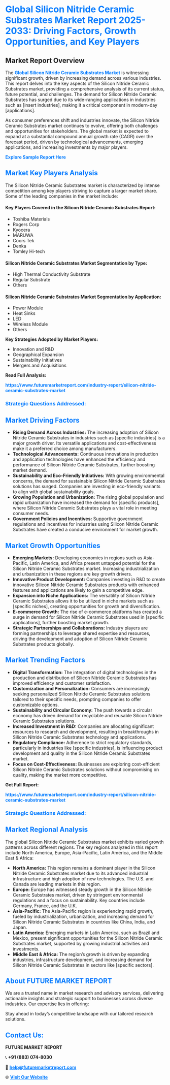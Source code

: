 <h1 style="color: #007BFF;">Global Silicon Nitride Ceramic Substrates Market Report 2025-2033: Driving Factors, Growth Opportunities, and Key Players</h1>

<section id="overview">
<h2>Market Report Overview</h2>
<p>The <a href="https://www.futuremarketreport.com/industry-report/silicon-nitride-ceramic-substrates-market" style="color: #007BFF; text-decoration: none;"><strong>Global Silicon Nitride Ceramic Substrates Market</strong></a> is witnessing significant growth, driven by increasing demand across various industries. This report delves into the key aspects of the Silicon Nitride Ceramic Substrates market, providing a comprehensive analysis of its current status, future potential, and challenges. The demand for Silicon Nitride Ceramic Substrates has surged due to its wide-ranging applications in industries such as [insert industries], making it a critical component in modern-day [applications].</p>
<p>As consumer preferences shift and industries innovate, the Silicon Nitride Ceramic Substrates market continues to evolve, offering both challenges and opportunities for stakeholders. The global market is expected to expand at a substantial compound annual growth rate (CAGR) over the forecast period, driven by technological advancements, emerging applications, and increasing investments by major players.</p>
</section>

<section id="overview">
<p><a href="https://www.futuremarketreport.com/request-sample/reportId=28509" style="color: #007BFF; text-decoration: none;"><strong>Explore Sample Report Here</strong></a></p>
</section>

<section id="key-players">
<h2 style="color: #007BFF;">Market Key Players Analysis</h2>
<p>The Silicon Nitride Ceramic Substrates market is characterized by intense competition among key players striving to capture a larger market share. Some of the leading companies in the market include:</p>
<h4>Key Players Covered in the Silicon Nitride Ceramic Substrates Report:</h4>
<ul><li>Toshiba Materials</li><li>Rogers Corp</li><li>Kyocera</li><li>MARUWA</li><li>Coors Tek</li><li>Denka</li><li>Tomley Hi-tech</li></ul>
<h4>Silicon Nitride Ceramic Substrates Market Segmentation by Type:</h4>
<ul><li>High Thermal Conductivity Substrate</li><li>Regular Substrate</li><li>Others</li></ul>

<h4>Silicon Nitride Ceramic Substrates Market Segmentation by Application:</h4>
<ul><li>Power Module</li><li>Heat Sinks</li><li>LED</li><li>Wireless Module</li><li>Others</li></ul>
<p><strong>Key Strategies Adopted by Market Players:</strong></p>
<ul>
<li>Innovation and R&D</li>
<li>Geographical Expansion</li>
<li>Sustainability Initiatives</li>
<li>Mergers and Acquisitions</li>
</ul>
</section>

<section>
<p><strong>Read Full Analysis: </strong></p><a href="https://www.futuremarketreport.com/industry-report/silicon-nitride-ceramic-substrates-market" style="color: #007BFF; text-decoration: none;"><strong>https://www.futuremarketreport.com/industry-report/silicon-nitride-ceramic-substrates-market</strong></a>
<h3 style="color: #007BFF;">Strategic Questions Addressed:</h3>
</section>

<section id="driving-factors">
<h2 style="color: #007BFF;">Market Driving Factors</h2>
<ul>
<li><strong>Rising Demand Across Industries:</strong> The increasing adoption of Silicon Nitride Ceramic Substrates in industries such as [specific industries] is a major growth driver. Its versatile applications and cost-effectiveness make it a preferred choice among manufacturers.</li>
<li><strong>Technological Advancements:</strong> Continuous innovations in production and application technologies have enhanced the efficiency and performance of Silicon Nitride Ceramic Substrates, further boosting market demand.</li>
<li><strong>Sustainability and Eco-Friendly Initiatives:</strong> With growing environmental concerns, the demand for sustainable Silicon Nitride Ceramic Substrates solutions has surged. Companies are investing in eco-friendly variants to align with global sustainability goals.</li>
<li><strong>Growing Population and Urbanization:</strong> The rising global population and rapid urbanization have increased the demand for [specific products], where Silicon Nitride Ceramic Substrates plays a vital role in meeting consumer needs.</li>
<li><strong>Government Policies and Incentives:</strong> Supportive government regulations and incentives for industries using Silicon Nitride Ceramic Substrates have created a conducive environment for market growth.</li>
</ul>
</section>

<section id="growth-opportunities">
<h2 style="color: #007BFF;">Market Growth Opportunities</h2>
<ul>
<li><strong>Emerging Markets:</strong> Developing economies in regions such as Asia-Pacific, Latin America, and Africa present untapped potential for the Silicon Nitride Ceramic Substrates market. Increasing industrialization and urbanization in these regions are key growth drivers.</li>
<li><strong>Innovative Product Development:</strong> Companies investing in R&D to create innovative Silicon Nitride Ceramic Substrates products with enhanced features and applications are likely to gain a competitive edge.</li>
<li><strong>Expansion into Niche Applications:</strong> The versatility of Silicon Nitride Ceramic Substrates allows it to be utilized in niche markets such as [specific niches], creating opportunities for growth and diversification.</li>
<li><strong>E-commerce Growth:</strong> The rise of e-commerce platforms has created a surge in demand for Silicon Nitride Ceramic Substrates used in [specific applications], further boosting market growth.</li>
<li><strong>Strategic Partnerships and Collaborations:</strong> Industry players are forming partnerships to leverage shared expertise and resources, driving the development and adoption of Silicon Nitride Ceramic Substrates products globally.</li>
</ul>
</section>

<section id="trending-factors">
<h2 style="color: #007BFF;">Market Trending Factors</h2>
<ul>
<li><strong>Digital Transformation:</strong> The integration of digital technologies in the production and distribution of Silicon Nitride Ceramic Substrates has improved efficiency and customer satisfaction.</li>
<li><strong>Customization and Personalization:</strong> Consumers are increasingly seeking personalized Silicon Nitride Ceramic Substrates solutions tailored to their specific needs, prompting companies to offer customizable options.</li>
<li><strong>Sustainability and Circular Economy:</strong> The push towards a circular economy has driven demand for recyclable and reusable Silicon Nitride Ceramic Substrates solutions.</li>
<li><strong>Increased Investment in R&D:</strong> Companies are allocating significant resources to research and development, resulting in breakthroughs in Silicon Nitride Ceramic Substrates technology and applications.</li>
<li><strong>Regulatory Compliance:</strong> Adherence to strict regulatory standards, particularly in industries like [specific industries], is influencing product development and quality in the Silicon Nitride Ceramic Substrates market.</li>
<li><strong>Focus on Cost-Effectiveness:</strong> Businesses are exploring cost-efficient Silicon Nitride Ceramic Substrates solutions without compromising on quality, making the market more competitive.</li>
</ul>
</section>

<section>
<p><strong>Get Full Report: </strong></p><a href="https://www.futuremarketreport.com/industry-report/silicon-nitride-ceramic-substrates-market" style="color: #007BFF; text-decoration: none;"><strong>https://www.futuremarketreport.com/industry-report/silicon-nitride-ceramic-substrates-market</strong></a>
<h3 style="color: #007BFF;">Strategic Questions Addressed:</h3>
</section>


<section id="regional-analysis">
<h2 style="color: #007BFF;">Market Regional Analysis</h2>
<p>The global Silicon Nitride Ceramic Substrates market exhibits varied growth patterns across different regions. The key regions analyzed in this report include North America, Europe, Asia-Pacific, Latin America, and the Middle East & Africa:</p>
<ul>
<li><strong>North America:</strong> This region remains a dominant player in the Silicon Nitride Ceramic Substrates market due to its advanced industrial infrastructure and high adoption of new technologies. The U.S. and Canada are leading markets in this region.</li>
<li><strong>Europe:</strong> Europe has witnessed steady growth in the Silicon Nitride Ceramic Substrates market, driven by stringent environmental regulations and a focus on sustainability. Key countries include Germany, France, and the U.K.</li>
<li><strong>Asia-Pacific:</strong> The Asia-Pacific region is experiencing rapid growth, fueled by industrialization, urbanization, and increasing demand for Silicon Nitride Ceramic Substrates in countries like China, India, and Japan.</li>
<li><strong>Latin America:</strong> Emerging markets in Latin America, such as Brazil and Mexico, present significant opportunities for the Silicon Nitride Ceramic Substrates market, supported by growing industrial activities and investments.</li>
<li><strong>Middle East & Africa:</strong> The region’s growth is driven by expanding industries, infrastructure development, and increasing demand for Silicon Nitride Ceramic Substrates in sectors like [specific sectors].</li>
</ul>
</section>

<footer>
<h2 style="color: #007BFF;">About FUTURE MARKET REPORT</h2>
<p>We are a trusted name in market research and advisory services, delivering actionable insights and strategic support to businesses across diverse industries. Our expertise lies in offering:</p>

<p>Stay ahead in today’s competitive landscape with our tailored research solutions.</p>

<h2 style="color: #007BFF;">Contact Us:</h2>
<p><strong>FUTURE MARKET REPORT</strong></p>
<p>📞 <strong>+91 (883) 074-8030</strong></p>
<p>📧 <strong><a href="mailto:help@futuremarketreport.com" style="color: #007BFF;">help@futuremarketreport.com</a></strong></p>
<p>🌐 <strong><a href="https://www.futuremarketreport.com/" style="color: #007BFF;">Visit Our Website</a></strong></p>
</footer>